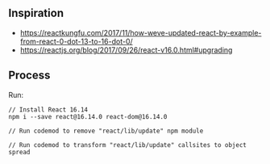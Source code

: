 ## Inspiration
- https://reactkungfu.com/2017/11/how-weve-updated-react-by-example-from-react-0-dot-13-to-16-dot-0/
- https://reactjs.org/blog/2017/09/26/react-v16.0.html#upgrading

## Process

Run:

```
// Install React 16.14
npm i --save react@16.14.0 react-dom@16.14.0

// Run codemod to remove "react/lib/update" npm module

// Run codemod to transform "react/lib/update" callsites to object spread
```
